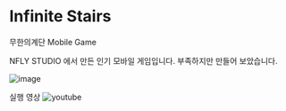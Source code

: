 # Infinite Stairs
 무한의계단 Mobile Game


NFLY STUDIO 에서 만든 인기 모바일 게임입니다.
부족하지만 만들어 보았습니다.

![image](https://user-images.githubusercontent.com/60915285/78452771-37cdea80-76c8-11ea-81e9-20dd64f4c601.png)


실행 영상
![youtube](https://www.youtube.com/watch?v=JLBEN9_3LTI)
